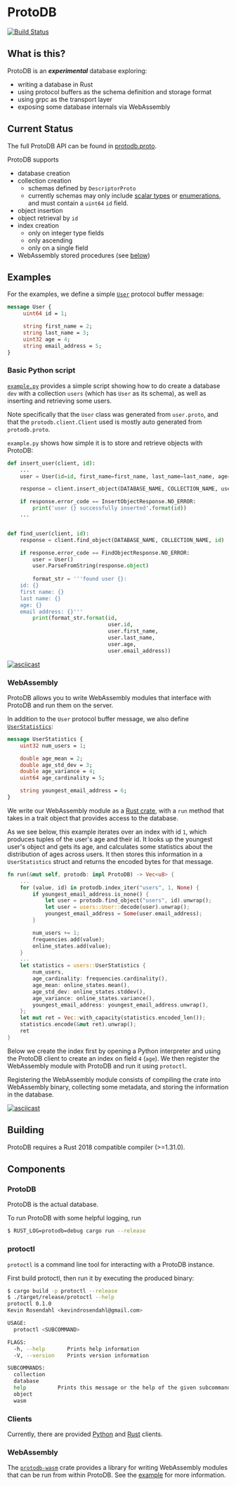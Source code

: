 ProtoDB
=======

[![Build Status](https://travis-ci.org/kevindrosendahl/ProtoDB.svg?branch=master)](https://travis-ci.org/kevindrosendahl/ProtoDB)

## What is this?
ProtoDB is an ***experimental*** database exploring:
- writing a database in Rust
- using protocol buffers as the schema definition and storage format
- using grpc as the transport layer
- exposing some database internals via WebAssembly

## Current Status

The full ProtoDB API can be found in [protodb.proto](proto/protodb/protodb.proto).

ProtoDB supports
- database creation
- collection creation
    - schemas defined by `DescriptorProto`
    - currently schemas may only include [scalar types](https://developers.google.com/protocol-buffers/docs/proto3#scalar) or [enumerations](https://developers.google.com/protocol-buffers/docs/proto3#enum), and must contain a `uint64` `id` field.
- object insertion
- object retrieval by `id`
- index creation
    - only on integer type fields
    - only ascending
    - only on a single field
- WebAssembly stored procedures (see [below](#webassembly))

## Examples

For the examples, we define a simple [`User`](examples/protos/user.proto) protocol buffer message:

```proto
message User {
     uint64 id = 1;

     string first_name = 2;
     string last_name = 3;
     uint32 age = 4;
     string email_address = 5;
}
```

### Basic Python script

[`example.py`](examples/basic/example.py) provides a simple script showing how to do create a database `dev` with a collection `users` (which has `User` as its schema), as well as inserting and retrieving some users.

Note specifically that the `User` class was generated from `user.proto`, and that the `protodb.client.Client` used is mostly auto generated from `protodb.proto`.

`example.py` shows how simple it is to store and retrieve objects with ProtoDB:

```python
def insert_user(client, id):
    ...
    user = User(id=id, first_name=first_name, last_name=last_name, age=age, email_address=email_address)

    response = client.insert_object(DATABASE_NAME, COLLECTION_NAME, user)

    if response.error_code == InsertObjectResponse.NO_ERROR:
        print('user {} successfully inserted'.format(id))
    ...


def find_user(client, id):
    response = client.find_object(DATABASE_NAME, COLLECTION_NAME, id)

    if response.error_code == FindObjectResponse.NO_ERROR:
        user = User()
        user.ParseFromString(response.object)
        
        format_str = '''found user {}:
    id: {}
    first name: {}
    last name: {}
    age: {}
    email address: {}'''
        print(format_str.format(id,
                                user.id,
                                user.first_name,
                                user.last_name,
                                user.age,
                                user.email_address))
```

[![asciicast](https://asciinema.org/a/216904.svg)](https://asciinema.org/a/216904)

### WebAssembly

ProtoDB allows you to write WebAssembly modules that interface with ProtoDB and run them on the server.

In addition to the `User` protocol buffer message, we also define [`UserStatistics`](examples/protos/user_statistics.proto):

```proto
message UserStatistics {
    uint32 num_users = 1;

    double age_mean = 2;
    double age_std_dev = 3;
    double age_variance = 4;
    uint64 age_cardinality = 5;

    string youngest_email_address = 6;
}
```

We write our WebAssembly module as a [Rust crate](examples/wasm), with a `run` method that takes in a trait object that provides access to the database.

As we see below, this example iterates over an index with id `1`, which produces tuples of the user's age and their id. It looks up the youngest user's object and gets its age, and calculates some statistics about the distribution of ages across users. It then stores this information in a `UserStatistics` struct and returns the encoded bytes for that message.

```rust
fn run(&mut self, protodb: impl ProtoDB) -> Vec<u8> {
    ...
    for (value, id) in protodb.index_iter("users", 1, None) {
        if youngest_email_address.is_none() {
            let user = protodb.find_object("users", id).unwrap();
            let user = users::User::decode(user).unwrap();
            youngest_email_address = Some(user.email_address);
        }

        num_users += 1;
        frequencies.add(value);
        online_states.add(value);
    }
    ...
    let statistics = users::UserStatistics {
        num_users,
        age_cardinality: frequencies.cardinality(),
        age_mean: online_states.mean(),
        age_std_dev: online_states.stddev(),
        age_variance: online_states.variance(),
        youngest_email_address: youngest_email_address.unwrap(),
    };
    let mut ret = Vec::with_capacity(statistics.encoded_len());
    statistics.encode(&mut ret).unwrap();
    ret
}
```

Below we create the index first by opening a Python interpreter and using the ProtoDB client to create an index on field `4` (`age`). We then register the WebAssembly module with ProtoDB and run it using `protoctl`.

Registering the WebAssembly module consists of compiling the crate into WebAssembly binary, collecting some metadata, and storing the information in the database.

[![asciicast](https://asciinema.org/a/216912.svg)](https://asciinema.org/a/216912)

## Building

ProtoDB requires a Rust 2018 compatible compiler (>=1.31.0).

## Components

### ProtoDB
ProtoDB is the actual database.

To run ProtoDB with some helpful logging, run

```bash
$ RUST_LOG=protodb=debug cargo run --release
```

### protoctl

`protoctl` is a command line tool for interacting with a ProtoDB instance.

First build protoctl, then run it by executing the produced binary:

```bash
$ cargo build -p protoctl --release
$ ./target/release/protoctl --help
protoctl 0.1.0
Kevin Rosendahl <kevindrosendahl@gmail.com>

USAGE:
  protoctl <SUBCOMMAND>

FLAGS:
  -h, --help       Prints help information
  -V, --version    Prints version information

SUBCOMMANDS:
  collection
  database
  help          Prints this message or the help of the given subcommand(s)
  object
  wasm
```

### Clients

Currently, there are provided [Python](clients/python) and [Rust](clients/rust) clients.

### WebAssembly

The [`protodb-wasm`](crates/wasm) crate provides a library for writing WebAssembly modules that can be run from within ProtoDB. See the [example](#webassembly) for more information.
